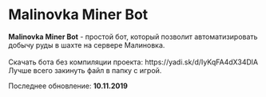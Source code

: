 <h1>Malinovka Miner Bot</h1>
<b>Malinovka Miner Bot</b> - простой бот, который позволит автоматизировать добычу руды в шахте на сервере Малиновка.
<br><br>Скачать бота без компиляции проекта: https://yadi.sk/d/IyKqFA4dX34DlA
<br>Лучше всего закинуть файл в папку с игрой.

Последнее обновление: <b>10.11.2019</b>
